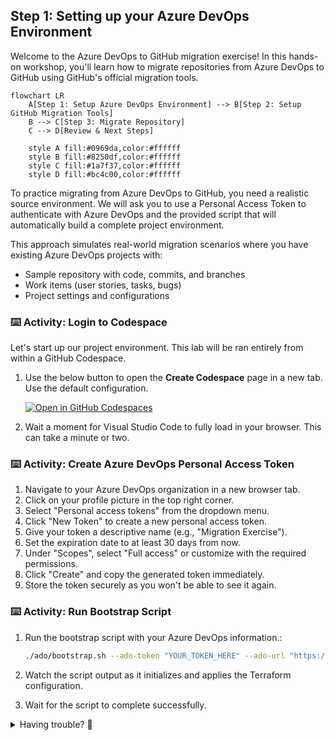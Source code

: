 ## Step 1: Setting up your Azure DevOps Environment

Welcome to the Azure DevOps to GitHub migration exercise! In this hands-on workshop, you'll learn how to migrate repositories from Azure DevOps to GitHub using GitHub's official migration tools.

```mermaid
flowchart LR
    A[Step 1: Setup Azure DevOps Environment] --> B[Step 2: Setup GitHub Migration Tools]
    B --> C[Step 3: Migrate Repository]
    C --> D[Review & Next Steps]

    style A fill:#0969da,color:#ffffff
    style B fill:#8250df,color:#ffffff
    style C fill:#1a7f37,color:#ffffff
    style D fill:#bc4c00,color:#ffffff
```

To practice migrating from Azure DevOps to GitHub, you need a realistic source environment. We will ask you to use a Personal Access Token to authenticate with Azure DevOps and the provided script that will automatically build a complete project environment.

This approach simulates real-world migration scenarios where you have existing Azure DevOps projects with:

- Sample repository with code, commits, and branches
- Work items (user stories, tasks, bugs)
- Project settings and configurations

### ⌨️ Activity: Login to Codespace

Let's start up our project environment. This lab will be ran entirely from within a GitHub Codespace.

1. Use the below button to open the **Create Codespace** page in a new tab. Use the default configuration.

   [![Open in GitHub Codespaces](https://github.com/codespaces/badge.svg)](https://codespaces.new/{{full_repo_name}}?quickstart=1)

1. Wait a moment for Visual Studio Code to fully load in your browser. This can take a minute or two.

### ⌨️ Activity: Create Azure DevOps Personal Access Token

1. Navigate to your Azure DevOps organization in a new browser tab.
1. Click on your profile picture in the top right corner.
1. Select "Personal access tokens" from the dropdown menu.
1. Click "New Token" to create a new personal access token.
1. Give your token a descriptive name (e.g., "Migration Exercise").
1. Set the expiration date to at least 30 days from now.
1. Under "Scopes", select "Full access" or customize with the required permissions.
   <!-- > TODO: Change this later -->
1. Click "Create" and copy the generated token immediately.
1. Store the token securely as you won't be able to see it again.

### ⌨️ Activity: Run Bootstrap Script

1. Run the bootstrap script with your Azure DevOps information.:

   ```bash
   ./ado/bootstrap.sh --ado-token "YOUR_TOKEN_HERE" --ado-url "https://dev.azure.com/<YOUR_ORGANIZATION>"
   ```

1. Watch the script output as it initializes and applies the Terraform configuration.
1. Wait for the script to complete successfully.

<details>
<summary>Having trouble? 🤷</summary><br/>

- Double-check that your token and organization URL are correct
- If you get permission errors, verify your token has the right scopes and run the command again

</details>



